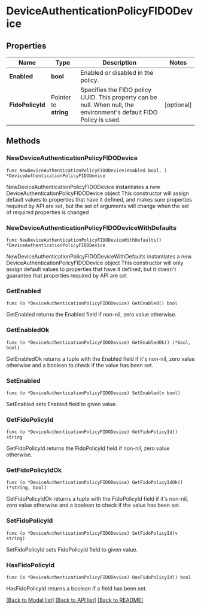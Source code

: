 # DeviceAuthenticationPolicyFIDODevice

## Properties

Name | Type | Description | Notes
------------ | ------------- | ------------- | -------------
**Enabled** | **bool** | Enabled or disabled in the policy. | 
**FidoPolicyId** | Pointer to **string** | Specifies the FIDO policy UUID. This property can be null. When null, the environment&#39;s default FIDO Policy is used. | [optional] 

## Methods

### NewDeviceAuthenticationPolicyFIDODevice

`func NewDeviceAuthenticationPolicyFIDODevice(enabled bool, ) *DeviceAuthenticationPolicyFIDODevice`

NewDeviceAuthenticationPolicyFIDODevice instantiates a new DeviceAuthenticationPolicyFIDODevice object
This constructor will assign default values to properties that have it defined,
and makes sure properties required by API are set, but the set of arguments
will change when the set of required properties is changed

### NewDeviceAuthenticationPolicyFIDODeviceWithDefaults

`func NewDeviceAuthenticationPolicyFIDODeviceWithDefaults() *DeviceAuthenticationPolicyFIDODevice`

NewDeviceAuthenticationPolicyFIDODeviceWithDefaults instantiates a new DeviceAuthenticationPolicyFIDODevice object
This constructor will only assign default values to properties that have it defined,
but it doesn't guarantee that properties required by API are set

### GetEnabled

`func (o *DeviceAuthenticationPolicyFIDODevice) GetEnabled() bool`

GetEnabled returns the Enabled field if non-nil, zero value otherwise.

### GetEnabledOk

`func (o *DeviceAuthenticationPolicyFIDODevice) GetEnabledOk() (*bool, bool)`

GetEnabledOk returns a tuple with the Enabled field if it's non-nil, zero value otherwise
and a boolean to check if the value has been set.

### SetEnabled

`func (o *DeviceAuthenticationPolicyFIDODevice) SetEnabled(v bool)`

SetEnabled sets Enabled field to given value.


### GetFidoPolicyId

`func (o *DeviceAuthenticationPolicyFIDODevice) GetFidoPolicyId() string`

GetFidoPolicyId returns the FidoPolicyId field if non-nil, zero value otherwise.

### GetFidoPolicyIdOk

`func (o *DeviceAuthenticationPolicyFIDODevice) GetFidoPolicyIdOk() (*string, bool)`

GetFidoPolicyIdOk returns a tuple with the FidoPolicyId field if it's non-nil, zero value otherwise
and a boolean to check if the value has been set.

### SetFidoPolicyId

`func (o *DeviceAuthenticationPolicyFIDODevice) SetFidoPolicyId(v string)`

SetFidoPolicyId sets FidoPolicyId field to given value.

### HasFidoPolicyId

`func (o *DeviceAuthenticationPolicyFIDODevice) HasFidoPolicyId() bool`

HasFidoPolicyId returns a boolean if a field has been set.


[[Back to Model list]](../README.md#documentation-for-models) [[Back to API list]](../README.md#documentation-for-api-endpoints) [[Back to README]](../README.md)


